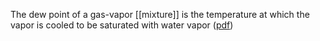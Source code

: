 The dew point of a gas-vapor [[mixture]] is the temperature at which the vapor is cooled to be saturated with water vapor ([pdf](zotero://open-pdf/library/items/X5QB2YK6?page=12&annotation=X5ZAPW9A))